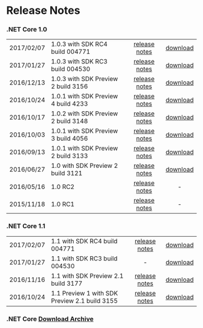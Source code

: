 # Release Notes

### .NET Core 1.0

| |   | | |
| :-- | :-- | :--: | :--: |
| 2017/02/07 | 1.0.3 with SDK RC4 build 004771     | [release notes](1.0/1.0.3-SDK-RC4.md) | [download](download-archives/rc4-download.md) |
| 2017/01/27 | 1.0.3 with SDK RC3 build 004530     | [release notes](1.0/1.0.3.md) | [download](download-archives/rc3-download.md) |
| 2016/12/13 | 1.0.3 with SDK Preview 2 build 3156 | [release notes](https://github.com/dotnet/core/blob/master/release-notes/1.0/1.0.3.md) | [download](download-archives/1.0.3-preview2-download.md) |
| 2016/10/24 | 1.0.1 with SDK Preview 4 build 4233 | [release notes]() | [download](download-archives/preview4-download.md) |
| 2016/10/17 | 1.0.2 with SDK Preview 2 build 3148 | [release notes](https://github.com/dotnet/core/releases/tag/1.0.2) | [download](download-archives/1.0.2-preview2-download.md) |
| 2016/10/03 | 1.0.1 with SDK Preview 3 build 4056 | [release notes](https://github.com/dotnet/cli/releases/tag/v1.0.0-preview3-004056) | [download](download-archives/preview3-download.md) |
| 2016/09/13 | 1.0.1 with SDK Preview 2 build 3133 | [release notes](1.0/1.0.1-release-notes.md) |  [download](download-archives/1.0.1-preview2-download.md) |
| 2016/06/27 | 1.0 with SDK Preview 2 build 3121 | [release notes](1.0/1.0.0.md) | [download](download-archives/1.0-preview2-download.md) |
| 2016/05/16 | 1.0 RC2 | [release notes](1.0/Release-Notes-RC2.md) | - |
| 2015/11/18 | 1.0 RC1 | [release notes](1.0/Release-Notes-RC1.md) | - |

### .NET Core 1.1

| | | | |
| --: | :-- | :--: | :--: |
| 2017/02/07 | 1.1 with SDK RC4 build 004771       | [release notes](1.0/1.0.3-SDK-RC4.md) | [download](download-archives/rc4-download.md) |
| 2017/01/27 | 1.1 with SDK RC3 build 004530       | - | [download](download-archives/rc3-download.md) |
| 2016/11/16 | 1.1 with SDK Preview 2.1 build 3177 | [release notes](https://github.com/dotnet/core/blob/master/release-notes/1.1/1.1.md) | [download](download-archives/1.1-preview2.1-download.md) |
| 2016/10/24 | 1.1 Preview 1 with SDK Preview 2.1 build 3155 | [release notes](1.1/1.1.0-preview1.md) | [download](download-archives/preview-download.md) |

### .NET Core [Download Archive](download-archive.md)